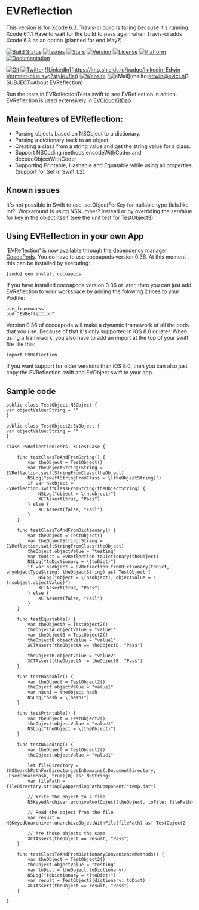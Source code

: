 # EVReflection

This version is for Xcode 6.3. Travis-ci build is failing because it's running Xcode 6.1.1 Have to wait for the build to pass again when Travis-ci adds Xcode 6.3 as an option (planned for end May?)

[![Build Status](https://travis-ci.org/evermeer/EVReflection.svg?style=flat)](https://travis-ci.org/evermeer/EVReflection)
[![Issues](https://img.shields.io/github/issues-raw/evermeer/EVReflection.svg?style=flat)](https://github.com/evermeer/EVReflection/issues)
[![Stars](https://img.shields.io/github/stars/evermeer/EVReflection.svg?style=flat)](https://github.com/evermeer/EVReflection/stargazers)
[![Version](https://img.shields.io/cocoapods/v/EVReflection.svg?style=flat)](http://cocoadocs.org/docsets/EVReflection)
[![License](https://img.shields.io/cocoapods/l/EVReflection.svg?style=flat)](http://cocoadocs.org/docsets/EVReflection)
[![Platform](https://img.shields.io/cocoapods/p/EVReflection.svg?style=flat)](http://cocoadocs.org/docsets/EVReflection)
[![Documentation](https://img.shields.io/badge/documented-100%-brightgreen.svg?style=flat)](http://cocoadocs.org/docsets/EVReflection)

[![Git](https://img.shields.io/badge/GitHub-evermeer-blue.svg?style=flat)](https://github.com/evermeer)
[![Twitter](https://img.shields.io/badge/twitter-@evermeer-blue.svg?style=flat)](http://twitter.com/evermeer)
[![LinkedIn](https://img.shields.io/badge/linkedin-Edwin Vermeer-blue.svg?style=flat)](http://nl.linkedin.com/in/evermeer/en)
[![Website](https://img.shields.io/badge/website-evict.nl-blue.svg?style=flat)](http://evict.nl)
[![eMail](https://img.shields.io/badge/email-edwin@evict.nl-blue.svg?style=flat)](mailto:edwin@evict.nl?SUBJECT=About EVReflection)


Run the tests in EVReflectionTests.swift to see EVReflection in action.
EVReflection is used extensively in [EVCloudKitDao](https://github.com/evermeer/EVCloudKitDao)

## Main features of EVReflection:
- Parsing objects based on NSObject to a dictionary. 
- Parsing a dictionary back to an object.
- Creating a class from a string value and get the string value for a class.
- Support NSCoding methods encodeWithCoder and decodeObjectWithCoder
- Supporting Printable, Hashable and Equatable while using all properties. (Support for Set in Swift 1.2)

## Known issues
It's not possible in Swift to use .setObjectForKey for nullable type fiels like Int?. Workaround is using NSNumber? instead or by overriding the setValue for key in the object itself (see the unit test for TestObject3)

## Using EVReflection in your own App 

'EVReflection' is now available through the dependency manager [CocoaPods](http://cocoapods.org). 
You do have to use cocoapods version 0.36. At this moment this can be installed by executing:

```
[sudo] gem install cocoapods
```

If you have installed cocoapods version 0.36 or later, then you can just add EVReflection to your workspace by adding the folowing 2 lines to your Podfile:

```
use_frameworks!
pod "EVReflection"
```

Version 0.36 of cocoapods will make a dynamic framework of all the pods that you use. Because of that it's only supported in iOS 8.0 or later. When using a framework, you also have to add an import at the top of your swift file like this:

```
import EVReflection
```

If you want support for older versions than iOS 8.0, then you can also just copy the EVReflection.swift and EVObject.swift to your app. 


## Sample code

```
public class TestObject:NSObject {
var objectValue:String = ""
}

public class TestObject2:EVObject {
var objectValue:String = ""    
}
```

```
class EVReflectionTests: XCTestCase {

    func testClassToAndFromString() {
        var theObject = TestObject()
        var theObjectString:String = EVReflection.swiftStringFromClass(theObject)
        NSLog("swiftStringFromClass = \(theObjectString)")
        if var nsobject = EVReflection.swiftClassFromString(theObjectString) {
            NSLog("object = \(nsobject)")
            XCTAssert(true, "Pass")
        } else {
            XCTAssert(false, "Fail")
        }
    }

    func testClassToAndFromDictionary() {
        var theObject = TestObject()
        var theObjectString:String = EVReflection.swiftStringFromClass(theObject)
        theObject.objectValue = "testing"
        var toDict = EVReflection.toDictionary(theObject)
        NSLog("toDictionary = \(toDict)")
        if var nsobject = EVReflection.fromDictionary(toDict, anyobjectTypeString: theObjectString) as? TestObject {
            NSLog("object = \(nsobject), objectValue = \(nsobject.objectValue)")
            XCTAssert(true, "Pass")
        } else {
            XCTAssert(false, "Fail")
        }
    }

    func testEquatable() {
        var theObjectA = TestObject2()
        theObjectA.objectValue = "value1"
        var theObjectB = TestObject2()
        theObjectB.objectValue = "value1"
        XCTAssert(theObjectA == theObjectB, "Pass")

        theObjectB.objectValue = "value2"
        XCTAssert(theObjectA != theObjectB, "Pass")
    }

    func testHashable() {
        var theObject = TestObject2()
        theObject.objectValue = "value1"
        var hash1 = theObject.hash
        NSLog("hash = \(hash)")
    }

    func testPrintable() {
        var theObject = TestObject2()
        theObject.objectValue = "value1"
        NSLog("theObject = \(theObject)")
    }

    func testNSCoding() {
        var theObject = TestObject2()
        theObject.objectValue = "value1"

        let fileDirectory =  (NSSearchPathForDirectoriesInDomains(.DocumentDirectory, .UserDomainMask, true)[0] as! NSString)
        var filePath = fileDirectory.stringByAppendingPathComponent("temp.dat")

        // Write the object to a file
        NSKeyedArchiver.archiveRootObject(theObject, toFile: filePath)

        // Read the object from the file
        var result = NSKeyedUnarchiver.unarchiveObjectWithFile(filePath) as! TestObject2

        // Are those objects the same
        XCTAssert(theObject == result, "Pass")
    }

    func testClassToAndFromDictionaryConvenienceMethods() {
        var theObject = TestObject2()
        theObject.objectValue = "testing"
        var toDict = theObject.toDictionary()
        NSLog("toDictionary = \(toDict)")
        var result = TestObject2(dictionary: toDict)
        XCTAssert(theObject == result, "Pass")
    }

}
```


